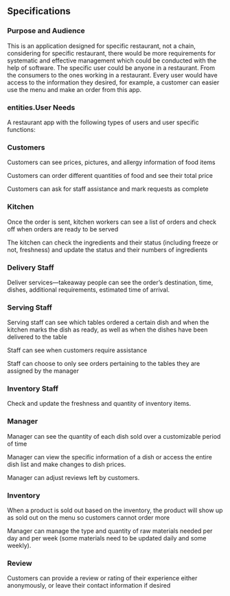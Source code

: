 ## Specifications
### Purpose and Audience
This is an application designed for specific restaurant, not a chain, considering for specific restaurant, there would
be more requirements for systematic and effective management which could be conducted with the help of software.
The specific user could be anyone in a restaurant. From the consumers to the ones working in a restaurant. Every user 
would have access to the information they desired, for example, a customer can easier use the menu and make an order 
from this app.

### entities.User Needs

A restaurant app with the following types of users and user specific functions:

### Customers

Customers can see prices, pictures, and allergy information of food items 

Customers can order different quantities of food and see their total price 

Customers can ask for staff assistance and mark requests as complete 

### Kitchen

Once the order is sent, kitchen workers can see a list of orders and check off when orders are ready to be served 

The kitchen can check the ingredients and their status (including freeze or not, freshness) and update the status and their numbers of ingredients 

### Delivery Staff

Deliver services—takeaway people can see the order’s destination, time, dishes, additional requirements, estimated time of arrival. 

### Serving Staff

Serving staff can see which tables ordered a certain dish and when the kitchen marks the dish as ready, as well as when the dishes have been delivered to the table 

Staff can see when customers require assistance 

Staff can choose to only see orders pertaining to the tables they are assigned by the manager 

### Inventory Staff 

Check and update the freshness and quantity of inventory items. 

### Manager

Manager can see the quantity of each dish sold over a customizable period of time 

Manager can view the specific information of a dish or access the entire dish list and make changes to dish prices.

Manager can adjust reviews left by customers.

### Inventory

When a product is sold out based on the inventory, the product will show up as sold out on the menu so customers cannot order more  

Manager can manage the type and quantity of raw materials needed per day and per week (some materials need to be updated daily and some weekly). 

### Review

Customers can provide a review or rating of their experience either anonymously, or leave their contact information if desired 
